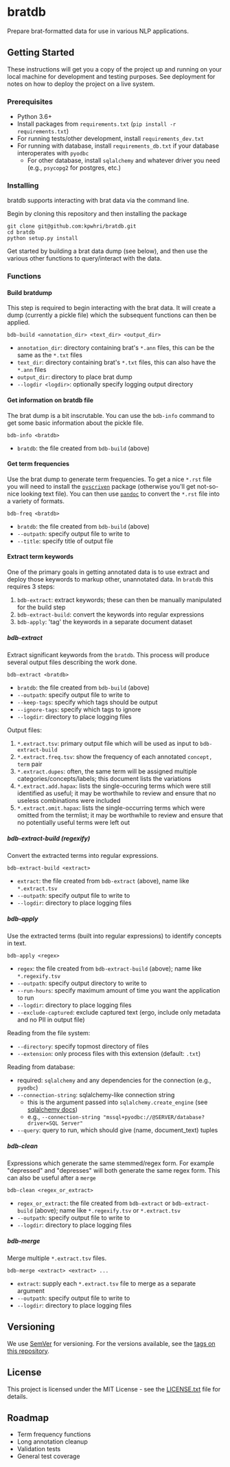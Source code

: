 # bratdb

Prepare brat-formatted data for use in various NLP applications.  

## Getting Started

These instructions will get you a copy of the project up and running on your local machine for development and testing purposes. See deployment for notes on how to deploy the project on a live system.

### Prerequisites

* Python 3.6+
* Install packages from `requirements.txt` (`pip install -r requirements.txt`)
* For running tests/other development, install `requirements_dev.txt`
* For running with database, install `requirements_db.txt` if your database interoperates with `pyodbc`
    * For other database, install `sqlalchemy` and whatever driver you need (e.g., `psycopg2` for postgres, etc.)
    
### Installing

bratdb supports interacting with brat data via the command line.

Begin by cloning this repository and then installing the package

```
git clone git@github.com:kpwhri/bratdb.git
cd bratdb
python setup.py install
```

Get started by building a brat data dump (see below), and then use the various other functions to query/interact with the data.

### Functions

#### Build bratdump

This step is required to begin interacting with the brat data. It will create a dump (currently a pickle file) which the subsequent functions can then be applied.

```
bdb-build <annotation_dir> <text_dir> <output_dir>
```

* `annotation_dir`: directory containing brat's `*.ann` files, this can be the same as the `*.txt` files
* `text_dir`: directory containing brat's `*.txt` files, this can also have the `*.ann` files
* `output_dir`: directory to place brat dump
* `--logdir <logdir>`: optionally specify logging output directory

#### Get information on bratdb file

The brat dump is a bit inscrutable. You can use the `bdb-info` command to get some basic information about the pickle file.

```text
bdb-info <bratdb>
```
* `bratdb`: the file created from `bdb-build` (above)

#### Get term frequencies

Use the brat dump to generate term frequencies. To get a nice `*.rst` file you will need to install the [`pyscriven`](https://github.com/kpwhri/pyscriven) package (otherwise you'll get not-so-nice looking text file). You can then use [`pandoc`](https://pandoc.org/) to convert the `*.rst` file into a variety of formats.

```text
bdb-freq <bratdb>
``` 

* `bratdb`: the file created from `bdb-build` (above)
* `--outpath`: specify output file to write to
* `--title`: specify title of output file

#### Extract term keywords

One of the primary goals in getting annotated data is to use extract and deploy those keywords to markup other, unannotated data. In `bratdb` this requires 3 steps:

1. `bdb-extract`: extract keywords; these can then be manually manipulated for the build step
1. `bdb-extract-build`: convert the keywords into regular expressions
1. `bdb-apply`: 'tag' the keywords in a separate document dataset 

##### bdb-extract
Extract significant keywords from the `bratdb`. This process will produce several output files describing the work done.


```text
bdb-extract <bratdb>
``` 

* `bratdb`: the file created from `bdb-build` (above)
* `--outpath`: specify output file to write to
* `--keep-tags`: specify which tags should be output
* `--ignore-tags`: specify which tags to ignore
* `--logdir`: directory to place logging files 

Output files:
1. `*.extract.tsv`: primary output file which will be used as input to `bdb-extract-build`
2. `*.extract.freq.tsv`: show the frequency of each annotated `concept, term` pair
3. `*.extract.dupes`: often, the same term will be assigned multiple categories/concepts/labels; this document lists the variations
4. `*.extract.add.hapax`: lists the single-occuring terms which were still identified as useful; it may be worthwhile to review and ensure that no useless combinations were included
5. `*.extract.omit.hapax`: lists the single-occurring terms which were omitted from the termlist; it may be worthwhile to review and ensure that no potentially useful terms were left out


##### bdb-extract-build (regexify)
Convert the extracted terms into regular expressions.

```text
bdb-extract-build <extract>
``` 

* `extract`: the file created from `bdb-extract` (above), name like `*.extract.tsv`
* `--outpath`: specify output file to write to
* `--logdir`: directory to place logging files 

##### bdb-apply
Use the extracted terms (built into regular expressions) to identify concepts in text.

```text
bdb-apply <regex>
``` 

* `regex`: the file created from `bdb-extract-build` (above); name like `*.regexify.tsv` 
* `--outpath`: specify output directory to write to
* `--run-hours`: specify maximum amount of time you want the application to run
* `--logdir`: directory to place logging files 
* `--exclude-captured`: exclude captured text (ergo, include only metadata and no PII in output file)

Reading from the file system:
* `--directory`: specify topmost directory of files
* `--extension`: only process files with this extension (default: `.txt`)

Reading from database:
* required: `sqlalchemy` and any dependencies for the connection (e.g., `pyodbc`)
* `--connection-string`: sqlalchemy-like connection string
    * this is the argument passed into `sqlalchemy.create_engine` (see [sqlalchemy docs](https://docs.sqlalchemy.org/en/13/core/engines.html))
    * e.g., `--connection-string "mssql+pyodbc://@SERVER/database?driver=SQL Server"`
* `--query`: query to run, which should give (name, document_text) tuples

##### bdb-clean
Expressions which generate the same stemmed/regex form. For example "depressed" and "depresses" will both generate the same regex form. This can also be useful after a `merge`

```text
bdb-clean <regex_or_extract>
``` 

* `regex_or_extract`: the file created from `bdb-extract` or `bdb-extract-build` (above); name like `*.regexify.tsv` or `*.extract.tsv`  
* `--outpath`: specify output file to write to
* `--logdir`: directory to place logging files 

##### bdb-merge
Merge multiple `*.extract.tsv` files.

```text
bdb-merge <extract> <extract> ...
``` 

* `extract`: supply each `*.extract.tsv` file to merge as a separate argument   
* `--outpath`: specify output file to write to
* `--logdir`: directory to place logging files 


## Versioning

We use [SemVer](http://semver.org/) for versioning. For the versions available, see the [tags on this repository](https://github.com/kpwhri/bratdb/tags). 


## License

This project is licensed under the MIT License - see the [LICENSE.txt](LICENSE.txt) file for details.


## Roadmap

* Term frequency functions
* Long annotation cleanup
* Validation tests
* General test coverage
